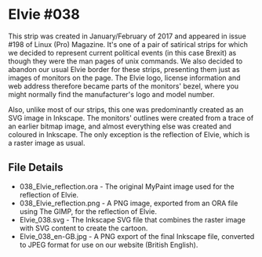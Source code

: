 Elvie #038
==========
This strip was created in January/February of 2017 and appeared in issue #198 of Linux (Pro) Magazine. It's one of
a pair of satirical strips for which we decided to represent current political events (in this case Brexit) as
though they were the man pages of unix commands. We also decided to abandon our usual Elvie border for these
strips, presenting them just as images of monitors on the page. The Elvie logo, license information and web
address therefore became parts of the monitors' bezel, where you might normally find the manufacturer's logo
and model number.

Also, unlike most of our strips, this one was predominantly created as an SVG image in Inkscape. The monitors'
outlines were created from a trace of an earlier bitmap image, and almost everything else was created and coloured
in Inkscape. The only exception is the reflection of Elvie, which is a raster image as usual.


File Details
------------
* 038_Elvie_reflection.ora     - The original MyPaint image used for the reflection of Elvie.
* 038_Elvie_reflection.png     - A PNG image, exported from an ORA file using The GIMP, for the reflection of Elvie.
* Elvie_038.svg                - The Inkscape SVG file that combines the raster image with SVG content to create the cartoon.
* Elvie_038_en-GB.jpg          - A PNG export of the final Inkscape file, converted to JPEG format for use on our website (British English).

